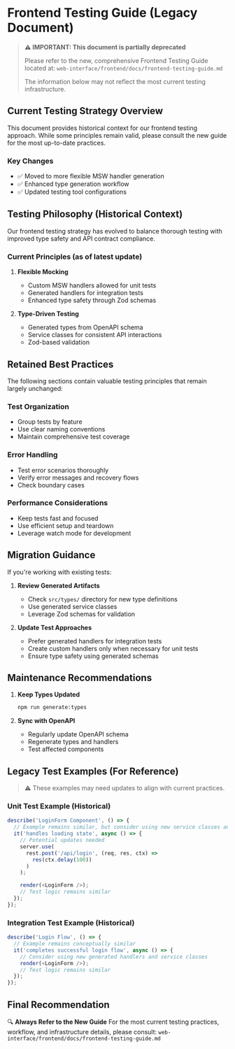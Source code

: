 # Frontend Testing Guide (Legacy Document)

> **⚠️ IMPORTANT: This document is partially deprecated**
>
> Please refer to the new, comprehensive Frontend Testing Guide located at:
> `web-interface/frontend/docs/frontend-testing-guide.md`
>
> The information below may not reflect the most current testing infrastructure.

## Current Testing Strategy Overview

This document provides historical context for our frontend testing approach. While some principles remain valid, please consult the new guide for the most up-to-date practices.

### Key Changes
- ✅ Moved to more flexible MSW handler generation
- ✅ Enhanced type generation workflow
- ✅ Updated testing tool configurations

## Testing Philosophy (Historical Context)

Our frontend testing strategy has evolved to balance thorough testing with improved type safety and API contract compliance.

### Current Principles (as of latest update)

1. **Flexible Mocking**
   - Custom MSW handlers allowed for unit tests
   - Generated handlers for integration tests
   - Enhanced type safety through Zod schemas

2. **Type-Driven Testing**
   - Generated types from OpenAPI schema
   - Service classes for consistent API interactions
   - Zod-based validation

## Retained Best Practices

The following sections contain valuable testing principles that remain largely unchanged:

### Test Organization
- Group tests by feature
- Use clear naming conventions
- Maintain comprehensive test coverage

### Error Handling
- Test error scenarios thoroughly
- Verify error messages and recovery flows
- Check boundary cases

### Performance Considerations
- Keep tests fast and focused
- Use efficient setup and teardown
- Leverage watch mode for development

## Migration Guidance

If you're working with existing tests:

1. **Review Generated Artifacts**
   - Check `src/types/` directory for new type definitions
   - Use generated service classes
   - Leverage Zod schemas for validation

2. **Update Test Approaches**
   - Prefer generated handlers for integration tests
   - Create custom handlers only when necessary for unit tests
   - Ensure type safety using generated schemas

## Maintenance Recommendations

1. **Keep Types Updated**
   ```bash
   npm run generate:types
   ```

2. **Sync with OpenAPI**
   - Regularly update OpenAPI schema
   - Regenerate types and handlers
   - Test affected components

## Legacy Test Examples (For Reference)

> ⚠️ These examples may need updates to align with current practices.

### Unit Test Example (Historical)

```typescript
describe('LoginForm Component', () => {
  // Example remains similar, but consider using new service classes and Zod schemas
  it('handles loading state', async () => {
    // Potential updates needed
    server.use(
      rest.post('/api/login', (req, res, ctx) =>
        res(ctx.delay(100))
      )
    );

    render(<LoginForm />);
    // Test logic remains similar
  });
});
```

### Integration Test Example (Historical)

```typescript
describe('Login Flow', () => {
  // Example remains conceptually similar
  it('completes successful login flow', async () => {
    // Consider using new generated handlers and service classes
    render(<LoginForm />);
    // Test logic remains similar
  });
});
```

## Final Recommendation

🔍 **Always Refer to the New Guide**
For the most current testing practices, workflow, and infrastructure details, please consult:
`web-interface/frontend/docs/frontend-testing-guide.md`
